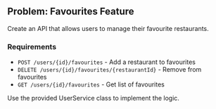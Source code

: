 ## Problem: Favourites Feature

Create an API that allows users to manage their favourite restaurants.

### Requirements
- `POST /users/{id}/favourites` - Add a restaurant to favourites
- `DELETE /users/{id}/favourites/{restaurantId}` - Remove from favourites
- `GET /users/{id}/favourites` - Get list of favourites

Use the provided UserService class to implement the logic.